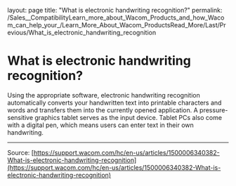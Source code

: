 layout: page
title: "What is electronic handwriting recognition?"
permalink: /Sales__CompatibilityLearn_more_about_Wacom_Products_and_how_Wacom_can_help_your_/Learn_More_About_Wacom_ProductsRead_More/Last/Previous/What_is_electronic_handwriting_recognition

# What is electronic handwriting recognition?

Using the appropriate software, electronic handwriting recognition automatically converts your handwritten text into printable characters and words and transfers them into the currently opened application. A pressure-sensitive graphics tablet serves as the input device. Tablet PCs also come with a digital pen, which means users can enter text in their own handwriting.

---
Source: [https://support.wacom.com/hc/en-us/articles/1500006340382-What-is-electronic-handwriting-recognition](https://support.wacom.com/hc/en-us/articles/1500006340382-What-is-electronic-handwriting-recognition)
